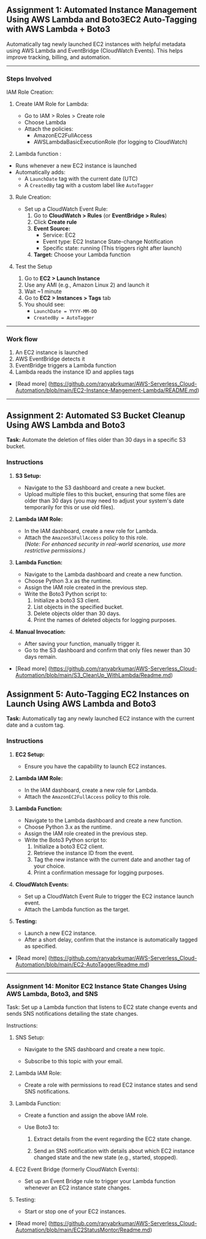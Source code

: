 ## Assignment 1: Automated Instance Management Using AWS Lambda and Boto3EC2 Auto-Tagging with AWS Lambda + Boto3

Automatically tag newly launched EC2 instances with helpful metadata using AWS Lambda and EventBridge (CloudWatch Events). This helps improve tracking, billing, and automation.

---

### Steps Involved

IAM Role Creation:
1. Create IAM Role for Lambda:
    - Go to IAM > Roles > Create role
    - Choose Lambda
    - Attach the policies:
        - AmazonEC2FullAccess
        - AWSLambdaBasicExecutionRole (for logging to CloudWatch)

2. Lambda function :
- Runs whenever a new EC2 instance is launched
- Automatically adds:
  - A `LaunchDate` tag with the current date (UTC)
  - A `CreatedBy` tag with a custom label like `AutoTagger`
3. Rule Creation:
    - Set up a CloudWatch Event Rule:
        1. Go to **CloudWatch > Rules** (or **EventBridge > Rules**)
        2. Click **Create rule**
        3. **Event Source:**
            - Service: EC2
            - Event type: EC2 Instance State-change Notification
            - Specific state: running (This triggers right after launch)
        4. **Target:** Choose your Lambda function

4. Test the Setup
    1. Go to **EC2 > Launch Instance**
    2. Use any AMI (e.g., Amazon Linux 2) and launch it
    3. Wait ~1 minute
    4. Go to **EC2 > Instances > Tags** tab
    5. You should see:
        - `LaunchDate = YYYY-MM-DD`
        - `CreatedBy = AutoTagger`
---

### Work flow

1. An EC2 instance is launched
2. AWS EventBridge  detects it
3. EventBridge triggers a Lambda function
4. Lambda reads the instance ID and applies tags
- [Read more] (https://github.com/ranyabrkumar/AWS-Serverless_Cloud-Automation/blob/main/EC2-Instance-Mangement-Lambda/README.md)

---
## Assignment 2: Automated S3 Bucket Cleanup Using AWS Lambda and Boto3

**Task:** Automate the deletion of files older than 30 days in a specific S3 bucket.

### Instructions

1. **S3 Setup:**
    - Navigate to the S3 dashboard and create a new bucket.
    - Upload multiple files to this bucket, ensuring that some files are older than 30 days (you may need to adjust your system's date temporarily for this or use old files).

2. **Lambda IAM Role:**
    - In the IAM dashboard, create a new role for Lambda.
    - Attach the `AmazonS3FullAccess` policy to this role.  
      *(Note: For enhanced security in real-world scenarios, use more restrictive permissions.)*

3. **Lambda Function:**
    - Navigate to the Lambda dashboard and create a new function.
    - Choose Python 3.x as the runtime.
    - Assign the IAM role created in the previous step.
    - Write the Boto3 Python script to:
        1. Initialize a boto3 S3 client.
        2. List objects in the specified bucket.
        3. Delete objects older than 30 days.
        4. Print the names of deleted objects for logging purposes.

4. **Manual Invocation:**
    - After saving your function, manually trigger it.
    - Go to the S3 dashboard and confirm that only files newer than 30 days remain.
- [Read more] (https://github.com/ranyabrkumar/AWS-Serverless_Cloud-Automation/blob/main/S3_CleanUp_WithLambda/Readme.md)

## Assignment 5: Auto-Tagging EC2 Instances on Launch Using AWS Lambda and Boto3

**Task:** Automatically tag any newly launched EC2 instance with the current date and a custom tag.

### Instructions

1. **EC2 Setup:**
   - Ensure you have the capability to launch EC2 instances.

2. **Lambda IAM Role:**
   - In the IAM dashboard, create a new role for Lambda.
   - Attach the `AmazonEC2FullAccess` policy to this role.

3. **Lambda Function:**
   - Navigate to the Lambda dashboard and create a new function.
   - Choose Python 3.x as the runtime.
   - Assign the IAM role created in the previous step.
   - Write the Boto3 Python script to:
     1. Initialize a boto3 EC2 client.
     2. Retrieve the instance ID from the event.
     3. Tag the new instance with the current date and another tag of your choice.
     4. Print a confirmation message for logging purposes.

4. **CloudWatch Events:**
   - Set up a CloudWatch Event Rule to trigger the EC2 instance launch event.
   - Attach the Lambda function as the target.

5. **Testing:**
   - Launch a new EC2 instance.
   - After a short delay, confirm that the instance is automatically tagged as specified.
- [Read more] (https://github.com/ranyabrkumar/AWS-Serverless_Cloud-Automation/blob/main/EC2-AutoTagger/Readme.md)
---
### Assignment 14: Monitor EC2 Instance State Changes Using AWS Lambda, Boto3, and SNS

Task: Set up a Lambda function that listens to EC2 state change events and sends SNS notifications detailing the state changes.

Instructions:

1. SNS Setup:

   - Navigate to the SNS dashboard and create a new topic.

   - Subscribe to this topic with your email.

2. Lambda IAM Role:

   - Create a role with permissions to read EC2 instance states and send SNS notifications.

3. Lambda Function:

   - Create a function and assign the above IAM role.

   - Use Boto3 to:

     1. Extract details from the event regarding the EC2 state change.

     2. Send an SNS notification with details about which EC2 instance changed state and the new state (e.g., started, stopped).

4. EC2 Event Bridge (formerly CloudWatch Events):

   - Set up an Event Bridge rule to trigger your Lambda function whenever an EC2 instance state changes.

5. Testing:

   - Start or stop one of your EC2 instances.

- [Read more] (https://github.com/ranyabrkumar/AWS-Serverless_Cloud-Automation/blob/main/EC2StatusMontor/Readme.md)
